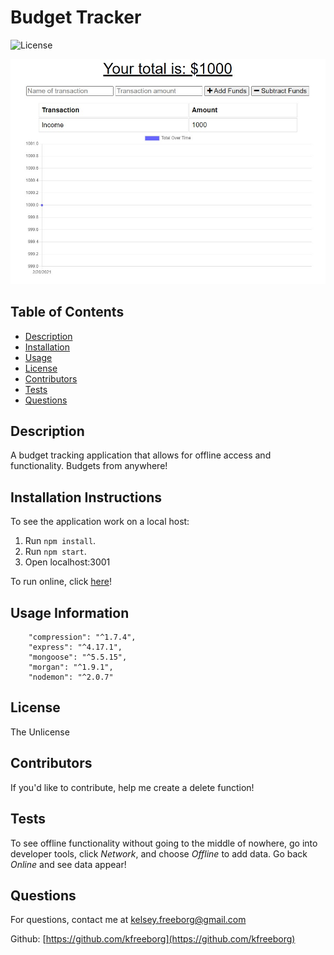 # Budget Tracker

![License](https://img.shields.io/badge/License-TheUnlicense-blue.svg)

![alt text](/public/assets/images/Capture.jpg)

## Table of Contents

- [Description](#description)
- [Installation](#installation)
- [Usage](#usage)
- [License](#license)
- [Contributors](#contributors)
- [Tests](#tests)
- [Questions](#questions)

## Description

A budget tracking application that allows for offline access and functionality. Budgets from anywhere!

## Installation Instructions

To see the application work on a local host:

1. Run `npm install`.
2. Run `npm start`.
3. Open localhost:3001

To run online, click [here](https://warm-waters-37535.herokuapp.com/)!

## Usage Information

```
    "compression": "^1.7.4",
    "express": "^4.17.1",
    "mongoose": "^5.5.15",
    "morgan": "^1.9.1",
    "nodemon": "^2.0.7"
```

## License

The Unlicense

## Contributors

If you'd like to contribute, help me create a delete function!

## Tests

To see offline functionality without going to the middle of nowhere, go into developer tools, click _Network_, and choose _Offline_ to add data. Go back _Online_ and see data appear!

## Questions

For questions, contact me at [kelsey.freeborg@gmail.com](kelsey.freeborg@gmail.com)

Github: [https://github.com/kfreeborg](https://github.com/kfreeborg)
